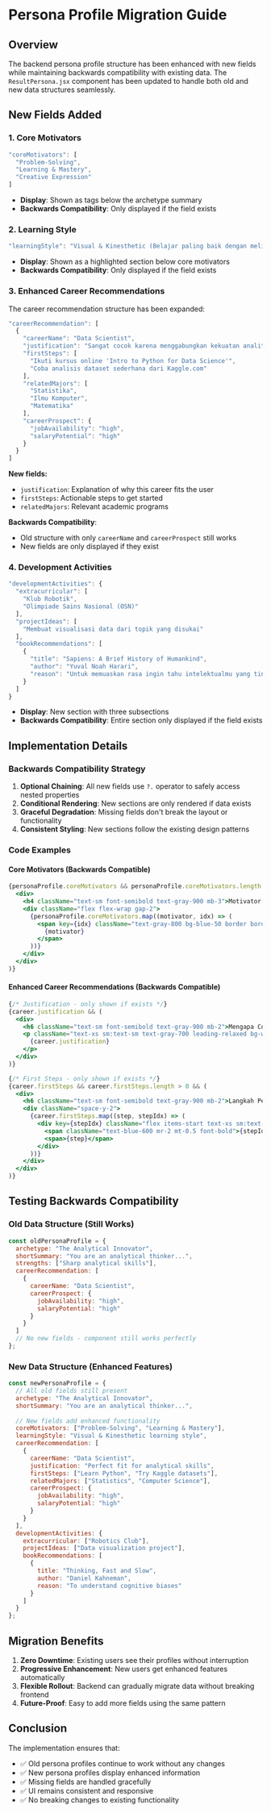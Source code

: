# Persona Profile Migration Guide

## Overview
The backend persona profile structure has been enhanced with new fields while maintaining backwards compatibility with existing data. The `ResultPersona.jsx` component has been updated to handle both old and new data structures seamlessly.

## New Fields Added

### 1. Core Motivators
```javascript
"coreMotivators": [
  "Problem-Solving",
  "Learning & Mastery", 
  "Creative Expression"
]
```
- **Display**: Shown as tags below the archetype summary
- **Backwards Compatibility**: Only displayed if the field exists

### 2. Learning Style
```javascript
"learningStyle": "Visual & Kinesthetic (Belajar paling baik dengan melihat contoh dan langsung mencoba)"
```
- **Display**: Shown as a highlighted section below core motivators
- **Backwards Compatibility**: Only displayed if the field exists

### 3. Enhanced Career Recommendations
The career recommendation structure has been expanded:

```javascript
"careerRecommendation": [
  {
    "careerName": "Data Scientist",
    "justification": "Sangat cocok karena menggabungkan kekuatan analitis...",
    "firstSteps": [
      "Ikuti kursus online 'Intro to Python for Data Science'",
      "Coba analisis dataset sederhana dari Kaggle.com"
    ],
    "relatedMajors": [
      "Statistika",
      "Ilmu Komputer",
      "Matematika"
    ],
    "careerProspect": {
      "jobAvailability": "high",
      "salaryPotential": "high"
    }
  }
]
```

**New fields:**
- `justification`: Explanation of why this career fits the user
- `firstSteps`: Actionable steps to get started
- `relatedMajors`: Relevant academic programs

**Backwards Compatibility**: 
- Old structure with only `careerName` and `careerProspect` still works
- New fields are only displayed if they exist

### 4. Development Activities
```javascript
"developmentActivities": {
  "extracurricular": [
    "Klub Robotik",
    "Olimpiade Sains Nasional (OSN)"
  ],
  "projectIdeas": [
    "Membuat visualisasi data dari topik yang disukai"
  ],
  "bookRecommendations": [
    {
      "title": "Sapiens: A Brief History of Humankind",
      "author": "Yuval Noah Harari",
      "reason": "Untuk memuaskan rasa ingin tahu intelektualmu yang tinggi."
    }
  ]
}
```
- **Display**: New section with three subsections
- **Backwards Compatibility**: Entire section only displayed if the field exists

## Implementation Details

### Backwards Compatibility Strategy
1. **Optional Chaining**: All new fields use `?.` operator to safely access nested properties
2. **Conditional Rendering**: New sections are only rendered if data exists
3. **Graceful Degradation**: Missing fields don't break the layout or functionality
4. **Consistent Styling**: New sections follow the existing design patterns

### Code Examples

#### Core Motivators (Backwards Compatible)
```jsx
{personaProfile.coreMotivators && personaProfile.coreMotivators.length > 0 && (
  <div>
    <h4 className="text-sm font-semibold text-gray-900 mb-3">Motivator Utama:</h4>
    <div className="flex flex-wrap gap-2">
      {personaProfile.coreMotivators.map((motivator, idx) => (
        <span key={idx} className="text-gray-800 bg-blue-50 border border-blue-200 px-3 py-1.5 rounded text-xs sm:text-sm font-medium">
          {motivator}
        </span>
      ))}
    </div>
  </div>
)}
```

#### Enhanced Career Recommendations (Backwards Compatible)
```jsx
{/* Justification - only shown if exists */}
{career.justification && (
  <div>
    <h6 className="text-sm font-semibold text-gray-900 mb-2">Mengapa Cocok untuk Anda:</h6>
    <p className="text-xs sm:text-sm text-gray-700 leading-relaxed bg-white p-3 rounded border border-gray-200">
      {career.justification}
    </p>
  </div>
)}

{/* First Steps - only shown if exists */}
{career.firstSteps && career.firstSteps.length > 0 && (
  <div>
    <h6 className="text-sm font-semibold text-gray-900 mb-2">Langkah Pertama:</h6>
    <div className="space-y-2">
      {career.firstSteps.map((step, stepIdx) => (
        <div key={stepIdx} className="flex items-start text-xs sm:text-sm text-gray-700 bg-white p-3 rounded border border-gray-200">
          <span className="text-blue-600 mr-2 mt-0.5 font-bold">{stepIdx + 1}.</span>
          <span>{step}</span>
        </div>
      ))}
    </div>
  </div>
)}
```

## Testing Backwards Compatibility

### Old Data Structure (Still Works)
```javascript
const oldPersonaProfile = {
  archetype: "The Analytical Innovator",
  shortSummary: "You are an analytical thinker...",
  strengths: ["Sharp analytical skills"],
  careerRecommendation: [
    {
      careerName: "Data Scientist",
      careerProspect: {
        jobAvailability: "high",
        salaryPotential: "high"
      }
    }
  ]
  // No new fields - component still works perfectly
};
```

### New Data Structure (Enhanced Features)
```javascript
const newPersonaProfile = {
  // All old fields still present
  archetype: "The Analytical Innovator",
  shortSummary: "You are an analytical thinker...",
  
  // New fields add enhanced functionality
  coreMotivators: ["Problem-Solving", "Learning & Mastery"],
  learningStyle: "Visual & Kinesthetic learning style",
  careerRecommendation: [
    {
      careerName: "Data Scientist",
      justification: "Perfect fit for analytical skills",
      firstSteps: ["Learn Python", "Try Kaggle datasets"],
      relatedMajors: ["Statistics", "Computer Science"],
      careerProspect: {
        jobAvailability: "high",
        salaryPotential: "high"
      }
    }
  ],
  developmentActivities: {
    extracurricular: ["Robotics Club"],
    projectIdeas: ["Data visualization project"],
    bookRecommendations: [
      {
        title: "Thinking, Fast and Slow",
        author: "Daniel Kahneman",
        reason: "To understand cognitive biases"
      }
    ]
  }
};
```

## Migration Benefits

1. **Zero Downtime**: Existing users see their profiles without interruption
2. **Progressive Enhancement**: New users get enhanced features automatically
3. **Flexible Rollout**: Backend can gradually migrate data without breaking frontend
4. **Future-Proof**: Easy to add more fields using the same pattern

## Conclusion

The implementation ensures that:
- ✅ Old persona profiles continue to work without any changes
- ✅ New persona profiles display enhanced information
- ✅ Missing fields are handled gracefully
- ✅ UI remains consistent and responsive
- ✅ No breaking changes to existing functionality
